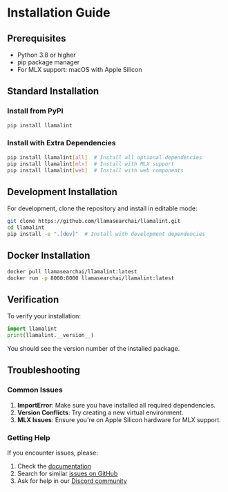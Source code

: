 # Installation Guide

## Prerequisites

- Python 3.8 or higher
- pip package manager
- For MLX support: macOS with Apple Silicon

## Standard Installation

### Install from PyPI

```bash
pip install llamalint
```

### Install with Extra Dependencies

```bash
pip install llamalint[all]  # Install all optional dependencies
pip install llamalint[mlx]  # Install with MLX support
pip install llamalint[web]  # Install with web components
```

## Development Installation

For development, clone the repository and install in editable mode:

```bash
git clone https://github.com/llamasearchai/llamalint.git
cd llamalint
pip install -e ".[dev]"  # Install with development dependencies
```

## Docker Installation

```bash
docker pull llamasearchai/llamalint:latest
docker run -p 8000:8000 llamasearchai/llamalint:latest
```

## Verification

To verify your installation:

```python
import llamalint
print(llamalint.__version__)
```

You should see the version number of the installed package.

## Troubleshooting

### Common Issues

1. **ImportError**: Make sure you have installed all required dependencies.
2. **Version Conflicts**: Try creating a new virtual environment.
3. **MLX Issues**: Ensure you're on Apple Silicon hardware for MLX support.

### Getting Help

If you encounter issues, please:

1. Check the [documentation](https://llamasearchai.github.io/llamalint/)
2. Search for similar [issues on GitHub](https://github.com/llamasearchai/llamalint/issues)
3. Ask for help in our [Discord community](https://discord.gg/llamasearch)

